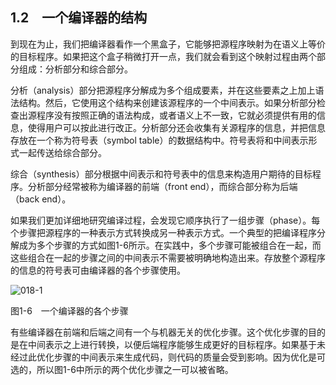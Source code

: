 ## 1.2　一个编译器的结构

到现在为止，我们把编译器看作一个黑盒子，它能够把源程序映射为在语义上等价的目标程序。如果把这个盒子稍微打开一点，我们就会看到这个映射过程由两个部分组成：分析部分和综合部分。

分析（analysis）部分把源程序分解成为多个组成要素，并在这些要素之上加上语法结构。然后，它使用这个结构来创建该源程序的一个中间表示。如果分析部分检查出源程序没有按照正确的语法构成，或者语义上不一致，它就必须提供有用的信息，使得用户可以按此进行改正。分析部分还会收集有关源程序的信息，并把信息存放在一个称为符号表（symbol table）的数据结构中。符号表将和中间表示形式一起传送给综合部分。

综合（synthesis）部分根据中间表示和符号表中的信息来构造用户期待的目标程序。分析部分经常被称为编译器的前端（front end），而综合部分称为后端（back end）。

如果我们更加详细地研究编译过程，会发现它顺序执行了一组步骤（phase）。每个步骤把源程序的一种表示方式转换成另一种表示方式。一个典型的把编译程序分解成为多个步骤的方式如图1-6所示。在实践中，多个步骤可能被组合在一起，而这些组合在一起的步骤之间的中间表示不需要被明确地构造出来。存放整个源程序的信息的符号表可由编译器的各个步骤使用。

![018-1](../Images/image03950.jpeg)

图1-6　一个编译器的各个步骤

有些编译器在前端和后端之间有一个与机器无关的优化步骤。这个优化步骤的目的是在中间表示之上进行转换，以便后端程序能够生成更好的目标程序。如果基于未经过此优化步骤的中间表示来生成代码，则代码的质量会受到影响。因为优化是可选的，所以图1-6中所示的两个优化步骤之一可以被省略。